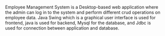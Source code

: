 Employee Management System is a Desktop-based web application where the admin can log in to the system and perform different crud operations on employee data. Java Swing which is a graphical user interface is used for frontend, java is used for backend, Mysql for the database, and Jdbc is used for connection between application and database. 
